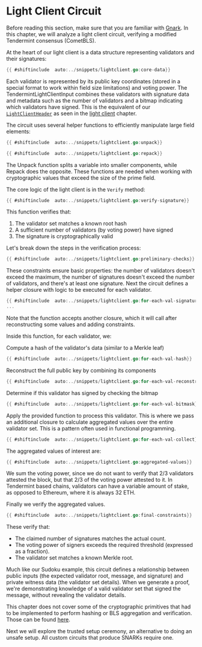 # Light Client Circuit

Before reading this section, make sure that you are familiar with [Gnark](./gnark.md). In this chapter, we will analyze a light client circuit, verifying a modified Tendermint consensus (CometBLS).

At the heart of our light client is a data structure representing validators and their signatures:

```go
{{ #shiftinclude  auto:../snippets/lightclient.go:core-data}}
```

Each validator is represented by its public key coordinates (stored in a special format to work within field size limitations) and voting power. The TendermintLightClientInput combines these validators with signature data and metadata such as the number of validators and a bitmap indicating which validators have signed. This is the equivalent of our [`LightClientHeader`](https://github.com/unionlabs/union/blob/cfe862e6dacf5474925110504891fa4120e747f6/lib/beacon-api-types/src/deneb/light_client_header.rs#L16C12-L16C29) as seen in the [light client](../light-clients/ethereum.md) chapter.

The circuit uses several helper functions to efficiently manipulate large field elements:

```go
{{ #shiftinclude  auto:../snippets/lightclient.go:unpack}}

{{ #shiftinclude  auto:../snippets/lightclient.go:repack}}
```

The Unpack function splits a variable into smaller components, while Repack does the opposite. These functions are needed when working with cryptographic values that exceed the size of the prime field.

The core logic of the light client is in the `Verify` method:

```go
{{ #shiftinclude  auto:../snippets/lightclient.go:verify-signature}}
```

This function verifies that:

1. The validator set matches a known root hash
1. A sufficient number of validators (by voting power) have signed
1. The signature is cryptographically valid

Let's break down the steps in the verification process:

```go
{{ #shiftinclude  auto:../snippets/lightclient.go:preliminary-checks}}
```

These constraints ensure basic properties: the number of validators doesn't exceed the maximum, the number of signatures doesn't exceed the number of validators, and there's at least one signature. Next the circuit defines a helper closure with logic to be executed for each validator.

```go
{{ #shiftinclude  auto:../snippets/lightclient.go:for-each-val-signature}}
...
```

Note that the function accepts another closure, which it will call after reconstructing some values and adding constraints.

Inside this function, for each validator, we:

Compute a hash of the validator's data (similar to a Merkle leaf)

```go
{{ #shiftinclude  auto:../snippets/lightclient.go:for-each-val-hash}}
```

Reconstruct the full public key by combining its components

```go
{{ #shiftinclude  auto:../snippets/lightclient.go:for-each-val-reconstruct-pubkey}}
```

Determine if this validator has signed by checking the bitmap

```go
{{ #shiftinclude  auto:../snippets/lightclient.go:for-each-val-bitmask}}
```

Apply the provided function to process this validator. This is where we pass an additional closure to calculate aggregated values over the entire validator set. This is a pattern often used in functional programming.

```go
{{ #shiftinclude  auto:../snippets/lightclient.go:for-each-val-collect}}
```

The aggregated values of interest are:

```go
{{ #shiftinclude  auto:../snippets/lightclient.go:aggregated-values}}
```

We sum the voting power, since we do not want to verify that 2/3 validators attested the block, but that 2/3 of the voting power attested to it. In Tendermint based chains, validators can have a variable amount of stake, as opposed to Ethereum, where it is always 32 ETH.

Finally we verify the aggregated values.

```go
{{ #shiftinclude  auto:../snippets/lightclient.go:final-constraints}}
```

These verify that:

- The claimed number of signatures matches the actual count.
- The voting power of signers exceeds the required threshold (expressed as a fraction).
- The validator set matches a known Merkle root.

Much like our Sudoku example, this circuit defines a relationship between public inputs (the expected validator root, message, and signature) and private witness data (the validator set details). When we generate a proof, we're demonstrating knowledge of a valid validator set that signed the message, without revealing the validator details.

This chapter does not cover some of the cryptographic primitives that had to be implemented to perform hashing or BLS aggregation and verification. Those can be found [here](https://github.com/unionlabs/union/tree/fe2498939498535437a5de82c32fa994ec38b7c7/galoisd/pkg).

Next we will explore the trusted setup ceremony, an alternative to doing an unsafe setup. All custom circuits that produce SNARKs require one.
